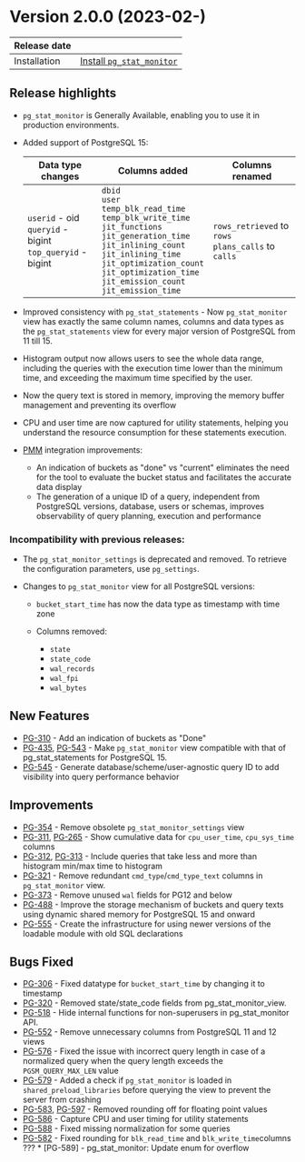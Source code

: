# Version 2.0.0 (2023-02-)

| Release date |   |
| ------------ | ------------------------------------------ | 
| Installation | [Install `pg_stat_monitor`](../install.md) | 

## Release highlights

* `pg_stat_monitor` is Generally Available, enabling you to use it in production environments.
* Added support of PostgreSQL 15:

   | Data type changes | Columns added | Columns renamed | 
   | ----------------- | ------------- | --------------- |
   | `userid` - oid <br>  `queryid` - bigint <br> `top_queryid` - bigint <br> | `dbid` <br> `user` <br> `temp_blk_read_time` <br> `temp_blk_write_time` <br> `jit_functions` <br> `jit_generation_time` <br> `jit_inlining_count` <br> `jit_inlining_time` <br> `jit_optimization_count` <br> `jit_optimization_time` <br> `jit_emission_count` <br> `jit_emission_time` | `rows_retrieved` to `rows` <br> `plans_calls` to `calls` | 

* Improved consistency with `pg_stat_statements` - Now `pg_stat_monitor` view has exactly the same column names, columns and data types as the `pg_stat_statements` view for every major version of PostgreSQL from 11 till 15. 
* Histogram output now allows users to see the whole data range, including the queries with the execution time lower than the minimum time, and exceeding the maximum time specified by the user. 
* Now the query text is stored in memory, improving the memory buffer management and preventing its overflow
* CPU and user time are now captured for utility statements, helping you understand the resource consumption for these statements execution. 
* [PMM](https://www.percona.com/doc/percona-monitoring-and-management/2.x/index.html) integration improvements:
    * An indication of buckets as "done" vs "current" eliminates the need for the tool to evaluate the bucket status and facilitates the accurate data display 
    * The generation of a unique ID of a query, independent from PostgreSQL versions, database, users or schemas, improves observability of query planning, execution and performance

### Incompatibility with previous releases:

* The `pg_stat_monitor_settings` is deprecated and removed. To retrieve the configuration parameters, use `pg_settings`.
* Changes to `pg_stat_monitor` view for all PostgreSQL versions:

    * `bucket_start_time` has now the data type as timestamp with time zone
    * Columns removed:

        * `state`
        * `state_code`
        * `wal_records`        
        * `wal_fpi`
        * `wal_bytes`

## New Features

* [PG-310](https://jira.percona.com/browse/PG-310) - Add an indication of buckets as "Done"
* [PG-435](https://jira.percona.com/browse/PG-435), [PG-543](https://jira.percona.com/browse/PG-543) - Make `pg_stat_monitor` view compatible with that of pg_stat_statements for PostgreSQL 15.
* [PG-545](https://jira.percona.com/browse/PG-545) - Generate database/scheme/user-agnostic query ID to add visibility into query performance behavior 

## Improvements

* [PG-354](https://jira.percona.com/browse/PG-354) - Remove obsolete `pg_stat_monitor_settings` view
* [PG-311](https://jira.percona.com/browse/PG-311), [PG-265](https://jira.percona.com/browse/PG-265) - Show cumulative data for `cpu_user_time`, `cpu_sys_time` columns 
* [PG-312](https://jira.percona.com/browse/PG-312), [PG-313](https://jira.percona.com/browse/PG-313) - Include queries that take less and more than histogram min/max time to histogram
* [PG-321](https://jira.percona.com/browse/PG-321) - Remove redundant `cmd_type`/`cmd_type_text` columns in `pg_stat_monitor` view.
* [PG-373](https://jira.percona.com/browse/PG-373) - Remove unused `wal` fields for PG12 and below
* [PG-488](https://jira.percona.com/browse/PG-488) - Improve the storage mechanism of buckets and query texts using dynamic shared memory for PostgreSQL 15 and onward
* [PG-555](https://jira.percona.com/browse/PG-555) - Create the infrastructure for using newer versions of the loadable module with old SQL declarations
 
## Bugs Fixed


* [PG-306](https://jira.percona.com/browse/PG-306) - Fixed datatype for `bucket_start_time` by changing it to timestamp 
* [PG-320](https://jira.percona.com/browse/PG-320) - Removed state/state_code fields from pg_stat_monitor_view.
* [PG-518](https://jira.percona.com/browse/PG-518) - Hide internal functions for non-superusers in pg_stat_monitor API. 
* [PG-552](https://jira.percona.com/browse/PG-552) - Remove unnecessary columns from PostgreSQL 11 and 12 views 
* [PG-576](https://jira.percona.com/browse/PG-576) - Fixed the issue with incorrect query length in case of a normalized query when the query length exceeds the `PGSM_QUERY_MAX_LEN` value
* [PG-579](https://jira.percona.com/browse/PG-579) - Added a check if `pg_stat_monitor` is loaded in `shared_preload_libraries` before querying the view to prevent the server from crashing 
* [PG-583](https://jira.percona.com/browse/PG-583), [PG-597](https://jira.percona.com/browse/PG-597) - Removed rounding off for floating point values
* [PG-586](https://jira.percona.com/browse/PG-586) - Capture CPU and user timing for utility statements
* [PG-588](https://jira.percona.com/browse/PG-588) - Fixed missing normalization for some queries 
* [PG-582](https://jira.percona.com/browse/PG-582) - Fixed rounding for `blk_read_time` and `blk_write_time`columns
 ???   * [PG-589] - pg_stat_monitor: Update enum for overflow


